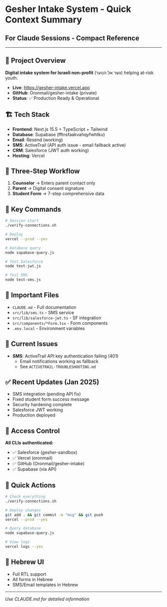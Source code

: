 # Gesher Intake System - Quick Context Summary
## For Claude Sessions - Compact Reference

---

## 🎯 Project Overview
**Digital intake system for Israeli non-profit** (גשר אל הנוער) helping at-risk youth.
- **Live**: https://gesher-intake.vercel.app
- **GitHub**: Oronmail/gesher-intake (private)
- **Status**: ✅ Production Ready & Operational

## 🏗️ Tech Stack
- **Frontend**: Next.js 15.5 + TypeScript + Tailwind
- **Database**: Supabase (fftnsfaakvahqyfwhtku)
- **Email**: Resend (working)
- **SMS**: ActiveTrail (API auth issue - email fallback active)
- **CRM**: Salesforce (JWT auth working)
- **Hosting**: Vercel

## 🔄 Three-Step Workflow
1. **Counselor** → Enters parent contact only
2. **Parent** → Digital consent signature
3. **Student Form** → 7-step comprehensive data

## 🔧 Key Commands
```bash
# Session start
./verify-connections.sh

# Deploy
vercel --prod --yes

# Database query
node supabase-query.js

# Test Salesforce
node test-jwt.js

# Test SMS
node test-sms.js
```

## 📁 Important Files
- `CLAUDE.md` - Full documentation
- `src/lib/sms.ts` - SMS service
- `src/lib/salesforce-jwt.ts` - SF integration
- `src/components/*Form.tsx` - Form components
- `.env.local` - Environment variables

## 🚨 Current Issues
- **SMS**: ActiveTrail API key authentication failing (401)
  - Email notifications working as fallback
  - See `ACTIVETRAIL-TROUBLESHOOTING.md`

## ✅ Recent Updates (Jan 2025)
- SMS integration (pending API fix)
- Fixed student form success message
- Security hardening complete
- Salesforce JWT working
- Production deployed

## 🔐 Access Control
**All CLIs authenticated:**
- ✅ Salesforce (gesher-sandbox)
- ✅ Vercel (oronmail)
- ✅ GitHub (Oronmail/gesher-intake)
- ✅ Supabase (via API)

## 🎯 Quick Actions
```bash
# Check everything
./verify-connections.sh

# Deploy changes
git add . && git commit -m "msg" && git push
vercel --prod --yes

# Query database
node supabase-query.js

# View logs
vercel logs --yes
```

## 📝 Hebrew UI
- Full RTL support
- All forms in Hebrew
- SMS/Email templates in Hebrew

---
*Use CLAUDE.md for detailed information*